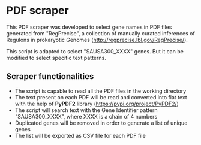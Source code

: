 # PDF scraper
This PDF scraper was developed to select gene names in PDF files generated from "RegPrecise", a collection of manually curated inferences of Regulons in prokaryotic Genomes (http://regprecise.lbl.gov/RegPrecise/).

This script is adapted to select "SAUSA300_XXXX" genes. But it can be modified to select specific text patterns.

## Scraper functionalities 
* The script is capable to read all the PDF files in the working directory
* The text present on each PDF will be read and converted into flat text with the help of **PyPDF2** library (https://pypi.org/project/PyPDF2/)
* The script will search text with the Gene Identifier pattern “SAUSA300_XXXX”, where XXXX is a chain of 4 numbers
* Duplicated genes will be removed in order to generate a list of unique genes
* The list will be exported as CSV file for each PDF file 
